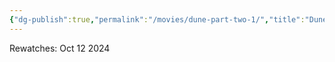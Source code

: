 ```yaml
---
{"dg-publish":true,"permalink":"/movies/dune-part-two-1/","title":"Dune Part Two"}
---
```



Rewatches: Oct 12 2024